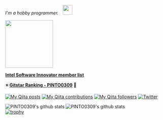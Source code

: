 <p><em>I'm a hobby programmer.　<img src="https://media.giphy.com/media/WUlplcMpOCEmTGBtBW/giphy.gif" width="30" /></em></p>  

<img src="https://user-images.githubusercontent.com/33194443/92995358-dbf07300-f53d-11ea-987f-2a87cfda496f.png" width="150">

**[Intel Software Innovator member list](https://devmesh.intel.com/users?roles%5B%5D=Innovator)**  

**:star: [Gitstar Ranking - PINTO0309](https://gitstar-ranking.com/PINTO0309) :hamster:**  

[![My Qiita posts](https://qiita-badge.apiapi.app/s/PINTO/posts.svg)](http://qiita.com/PINTO)
[![My Qiita contributions](https://qiita-badge.apiapi.app/s/PINTO/contributions.svg)](http://qiita.com/PINTO)
[![My Qiita followers](https://qiita-badge.apiapi.app/s/PINTO/followers.svg)](http://qiita.com/PINTO)
[![Twitter](https://img.shields.io/twitter/follow/pinto03091?label=Followers%20%40pinto03091&style=social)](https://twitter.com/PINTO03091)  

![PINTO0309's github stats](https://github-readme-stats.vercel.app/api?username=PINTO0309&show_icons=true&theme=radical)
![PINTO0309's github stats](https://github-readme-stats.vercel.app/api/top-langs/?username=PINTO0309&show_icons=true&theme=radical&layout=compact)  
[![trophy](https://github-profile-trophy.vercel.app/?username=PINTO0309)](https://github.com/ryo-ma/github-profile-trophy)

